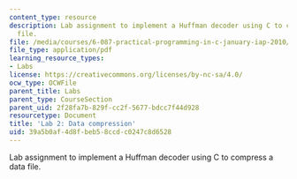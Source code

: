```yaml
---
content_type: resource
description: Lab assignment to implement a Huffman decoder using C to compress a data
  file.
file: /media/courses/6-087-practical-programming-in-c-january-iap-2010/39a5b0af4d8fbeb58ccdc0247c8d6528_MIT6_087IAP10_lab02.pdf
file_type: application/pdf
learning_resource_types:
- Labs
license: https://creativecommons.org/licenses/by-nc-sa/4.0/
ocw_type: OCWFile
parent_title: Labs
parent_type: CourseSection
parent_uid: 2f28fa7b-829f-cc2f-5677-bdcc7f44d928
resourcetype: Document
title: 'Lab 2: Data compression'
uid: 39a5b0af-4d8f-beb5-8ccd-c0247c8d6528
---
```

Lab assignment to implement a Huffman decoder using C to compress a data file.